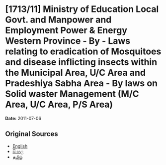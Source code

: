 # [1713/11] Ministry of Education Local Govt. and Manpower and Employment Power & Energy Western Province - By - Laws relating to eradication of Mosquitoes and disease inflicting insects within the Municipal Area, U/C Area and Pradeshiya Sabha Area - By laws on Solid waster Management (M/C Area, U/C Area, P/S Area)

**Date:** 2011-07-06

## Original Sources

- [English](https://documents.gov.lk/view/extra-gazettes/2011/7/1713-11_E.pdf)
- [සිංහල](https://documents.gov.lk/view/extra-gazettes/2011/7/1713-11_S.pdf)
- [தமிழ்](https://documents.gov.lk/view/extra-gazettes/2011/7/1713-11_T.pdf)
